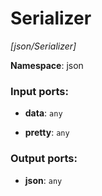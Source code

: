 # Serializer

_[json/Serializer]_

__Namespace__: json

### Input ports:

* __data__: ` any `


* __pretty__: ` any `

### Output ports:

* __json__: ` any `

